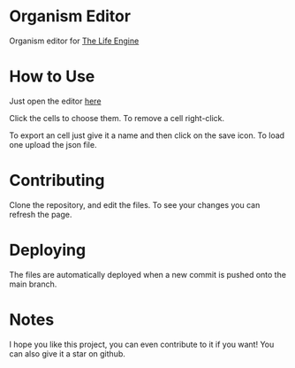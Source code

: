 # Organism Editor
 Organism editor for [The Life Engine](https://thelifeengine.net/)

# How to Use
 Just open the editor [here](https://notenlish.github.io/organism-editor/)

 Click the cells to choose them. To remove a cell right-click.
 
 To export an cell just give it a name and then click on the save icon.
 To load one upload the json file.

# Contributing
 Clone the repository, and edit the files. To see your changes you can refresh the page.

# Deploying
 The files are automatically deployed when a new commit is pushed onto the main branch.

# Notes
I hope you like this project, you can even contribute to it if you want!
You can also give it a star on github.
